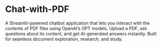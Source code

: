 # Chat-with-PDF
A Streamlit-powered chatbot application that lets you interact with the contents of PDF files using OpenAI’s GPT models. Upload a PDF, ask questions about its content, and get AI-generated answers instantly. Built for seamless document exploration, research, and study.
